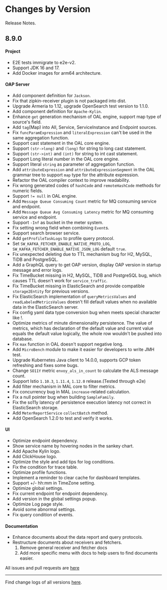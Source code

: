 Changes by Version
==================
Release Notes.

8.9.0
------------------

#### Project

* E2E tests immigrate to e2e-v2.
* Support JDK 16 and 17.
* Add Docker images for arm64 architecture.

#### OAP Server

* Add component definition for `Jackson`.
* Fix that zipkin-receiver plugin is not packaged into dist.
* Upgrade Armeria to 1.12, upgrade OpenSearch test version to 1.1.0.
* Add component definition for `Apache-Kylin`.
* Enhance `get` generation mechanism of OAL engine, support map type of source's field.
* Add `tag`(Map) into All, Service, ServiceInstance and Endpoint sources.
* Fix `funcParamExpression` and `literalExpression` can't be used in the same aggregation function.
* Support cast statement in the OAL core engine.
* Support `(str->long)` and `(long)` for string to long cast statement.
* Support `(str->int)` and `(int)` for string to int cast statement.
* Support Long literal number in the OAL core engine.
* Support literal `string` as parameter of aggregation function.
* Add `attributeExpression` and `attributeExpressionSegment` in the OAL grammar tree to support `map` type for the
  attribute expression.
* Refactor the OAL compiler context to improve readability.
* Fix wrong generated codes of `hashCode` and `remoteHashCode` methods for numeric fields.
* Support `!= null` in OAL engine.
* Add `Message Queue Consuming Count` metric for MQ consuming service and endpoint.
* Add `Message Queue Avg Consuming Latency` metric for MQ consuming service and endpoint.
* Support `-Inf` as bucket in the meter system.
* Fix setting wrong field when combining `Event`s.
* Support search browser service.
* Add `getProfileTaskLogs` to profile query protocol.
* Set `SW_KAFKA_FETCHER_ENABLE_NATIVE_PROTO_LOG`, `SW_KAFKA_FETCHER_ENABLE_NATIVE_JSON_LOG` default `true`.
* Fix unexpected deleting due to TTL mechanism bug for H2, MySQL, TiDB and PostgreSQL.
* Add a GraphQL query to get OAP version, display OAP version in startup message and error logs.
* Fix TimeBucket missing in H2, MySQL, TiDB and PostgreSQL bug, which causes TTL doesn't work for `service_traffic`.
* Fix TimeBucket missing in ElasticSearch and provide compatible `storage2Entity` for previous versions.
* Fix ElasticSearch implementation of `queryMetricsValues` and `readLabeledMetricsValues` doesn't fill default values
  when no available data in the ElasticSearch server.
* Fix config yaml data type conversion bug when meets special character like !.
* Optimize metrics of minute dimensionality persistence. The value of metrics, which has declaration of the default
  value and current value equals the default value logically, the whole row wouldn't be pushed into database.
* Fix `max` function in OAL doesn't support negative long.
* Add `MicroBench` module to make it easier for developers to write JMH test.
* Upgrade Kubernetes Java client to 14.0.0, supports GCP token refreshing and fixes some bugs.
* Change `SO11Y` metric `envoy_als_in_count` to calculate the ALS message count.
* Support Istio `1.10.3`, `1.11.4`, `1.12.0` release.(Tested through e2e)
* Add filter mechanism in MAL core to filter metrics.
* Fix concurrency bug in MAL `increase`-related calculation.
* Fix a null pointer bug when building `SampleFamily`.
* Fix the so11y latency of persistence execution latency not correct in ElasticSearch storage.
* Add `MeterReportService` `collectBatch` method. 
* Add OpenSearch 1.2.0 to test and verify it works.

#### UI

* Optimize endpoint dependency.
* Show service name by hovering nodes in the sankey chart.
* Add Apache Kylin logo.
* Add ClickHouse logo.
* Optimize the style and add tips for log conditions.
* Fix the condition for trace table.
* Optimize profile functions.
* Implement a reminder to clear cache for dashboard templates.
* Support +/- hh:mm in TimeZone setting.
* Optimize global settings.
* Fix current endpoint for endpoint dependency.
* Add version in the global settings popup.
* Optimize Log page style.
* Avoid some abnormal settings.
* Fix query condition of events.

#### Documentation

* Enhance documents about the data report and query protocols.
* Restructure documents about receivers and fetchers.
    1. Remove general receiver and fetcher docs
    2. Add more specific menu with docs to help users to find documents easier.

All issues and pull requests are [here](https://github.com/apache/skywalking/milestone/101?closed=1)

------------------
Find change logs of all versions [here](changes).
